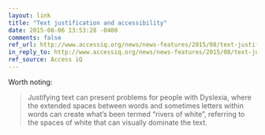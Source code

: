 ```yaml
---
layout: link
title: "Text justification and accessibility"
date: 2015-08-06 13:53:28 -0400
comments: false
ref_url: http://www.accessiq.org/news/news-features/2015/08/text-justification-and-accessibility
in_reply_to: http://www.accessiq.org/news/news-features/2015/08/text-justification-and-accessibility
ref_source: Access iQ
---
```


Worth noting:

> Justifying text can present problems for people with Dyslexia, where the extended spaces between words and sometimes letters within words can create what’s been termed “rivers of white”, referring to the spaces of white that can visually dominate the text.